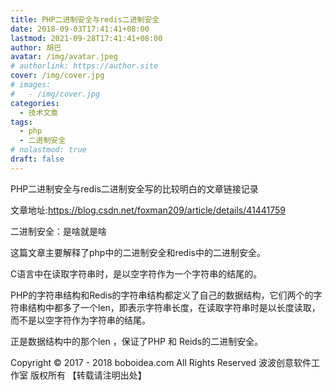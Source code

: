 ```yaml
---
title: PHP二进制安全与redis二进制安全
date: 2018-09-03T17:41:41+08:00
lastmod: 2021-09-28T17:41:41+08:00
author: 胡巴
avatar: /img/avatar.jpeg
# authorlink: https://author.site
cover: /img/cover.jpg
# images:
#   - /img/cover.jpg
categories:
  - 技术文章
tags:
  - php
  - 二进制安全
# nolastmod: true
draft: false
---
```


PHP二进制安全与redis二进制安全写的比较明白的文章链接记录

<!--more-->

文章地址:https://blog.csdn.net/foxman209/article/details/41441759

二进制安全：是啥就是啥

这篇文章主要解释了php中的二进制安全和redis中的二进制安全。

C语言中在读取字符串时，是以空字符作为一个字符串的结尾的。

PHP的字符串结构和Redis的字符串结构都定义了自己的数据结构，它们两个的字符串结构中都多了一个len，即表示字符串长度，在读取字符串时是以长度读取，而不是以空字符作为字符串的结尾。

正是数据结构中的那个len ，保证了PHP 和 Reids的二进制安全。

<!--declare-declare-->

Copyright &copy; 2017 - 2018 boboidea.com All Rights Reserved 波波创意软件工作室 版权所有 【转载请注明出处】
